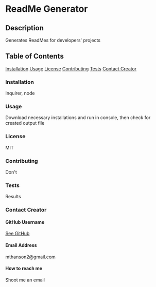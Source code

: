 # ReadMe Generator

  ## Description
  Generates ReadMes for developers' projects
  
  ## Table of Contents
  [Installation](#installation)
  [Usage](usage)
  [License](license)
  [Contributing](contributing)
  [Tests](tests)
  [Contact Creator](contact-creator)
 
  ### Installation
  Inquirer, node
  
  ### Usage
  Download necessary installations and run in console, then check for created output file
  
  ### License
  MIT
  
  ### Contributing
  Don't
  
  ### Tests
  Results
  
  ### Contact Creator

  #### GitHub Username
  [See GitHub](https://github.com/maxhanson07)

  #### Email Address
  mthanson2@gmail.com

  #### How to reach me
  Shoot me an email
